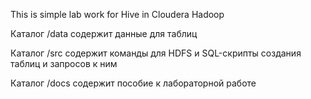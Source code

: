 This is simple lab work for Hive in Cloudera Hadoop

Каталог /data содержит данные для таблиц

Каталог /src содержит команды для HDFS и SQL-скрипты создания таблиц и запросов к ним

Каталог /docs содержит пособие к лабораторной работе